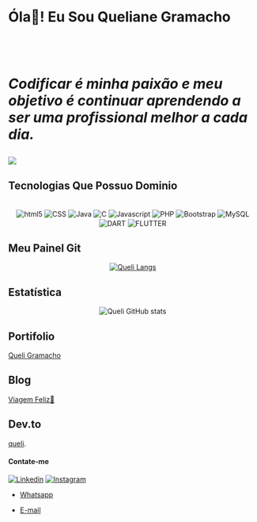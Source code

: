 <h1 text_align="center"> Óla👋! Eu Sou Queliane Gramacho <h1/><br/>

 *Codificar é minha paixão e meu objetivo é continuar aprendendo a ser uma profissional melhor a cada dia.* 

<a>
<img aling-itens="center" src="https://images.unsplash.com/photo-1573496773905-f5b17e717f05?ixlib=rb-4.0.3&ixid=MnwxMjA3fDB8MHxwaG90by1wYWdlfHx8fGVufDB8fHx8&auto=format&fit=crop&w=1169&q=80">
</a>




## Tecnologias Que Possuo Dominio
  <div align="center">

<div style="display: inline_block"><br/>
<img align="center" alt="html5" src="https://img.shields.io/badge/HTML5-E34F26?style=for-the-badge&logo=html5&logoColor=white">
<img align="center" alt="CSS" src="https://img.shields.io/badge/CSS3-1572B6?style=for-the-badge&logo=css3&logoColor=white">
<img align="center" alt="Java" src="https://img.shields.io/badge/Java-ED8B00?style=for-the-badge&logo=java&logoColor=white">
<img align="center" alt="C" src="https://img.shields.io/badge/C-00599C?style=for-the-badge&logo=c&logoColor=white">
<img align="center" alt="Javascript" src="https://img.shields.io/badge/JavaScript-323330?style=for-the-badge&logo=javascript&logoColor=F7DF1E">
<img align="center" alt="PHP" src="https://img.shields.io/badge/PHP-777BB4?style=for-the-badge&logo=php&logoColor=white">
<img align="center" alt="Bootstrap" src="https://img.shields.io/badge/Bootstrap-563D7C?style=for-the-badge&logo=bootstrap&logoColor=white">
<img align="center" alt="MySQL" src="https://img.shields.io/badge/MySQL-00000F?style=for-the-badge&logo=mysql&logoColor=white">
<img align="center" alt="DART" src="https://img.shields.io/badge/Dart-0175C2?style=for-the-badge&logo=dart&logoColor=white">
<img align="center" alt="FLUTTER" src="https://img.shields.io/badge/Flutter-02569B?style=for-the-badge&logo=flutter&logoColor=white">

</div>
</div>
  
## Meu Painel Git
  <div align="center">
    
[![Queli Langs](https://github-readme-stats.vercel.app/api/top-langs/?username=Quelii&langs_count=8)](https://github.com/anuraghazra/github-readme-stats)
    
    
</div>
  
  ## Estatística 
 <div align="center">
   
![Queli GitHub stats](https://github-readme-stats.vercel.app/api?username=Quelii&show_icons=true&theme=highcontrast)
   
</div>
  
##  Portifolio

[Queli Gramacho](https://queliane.000webhostapp.com/PortifolioWeb/)

##  Blog
  
  [Viagem Feliz🛫](https://queliane.000webhostapp.com/blog_php_02/)

##  Dev.to
[queli](https://dev.to/queli).
  
#### Contate-me
  
<div aling="center">
  
  [![Linkedin](https://img.shields.io/badge/LinkedIn-0077B5?style=for-the-badge&logo=linkedin&logoColor=white)](https://br.linkedin.com/in/queliane-oliveira-6315bb213)
[![Instagram](https://img.shields.io/badge/Instagram-E4405F?style=for-the-badge&logo=instagram&logoColor=white)](https://www.instagram.com/_quelinha/)
  
- [Whatsapp](https://wa.me/message/XF4FOEZXQLTIF1)<br/>

- [E-mail](https://mail.google.com/mail/u/0/#inbox?compose=new)<br/>
  
<div/>

